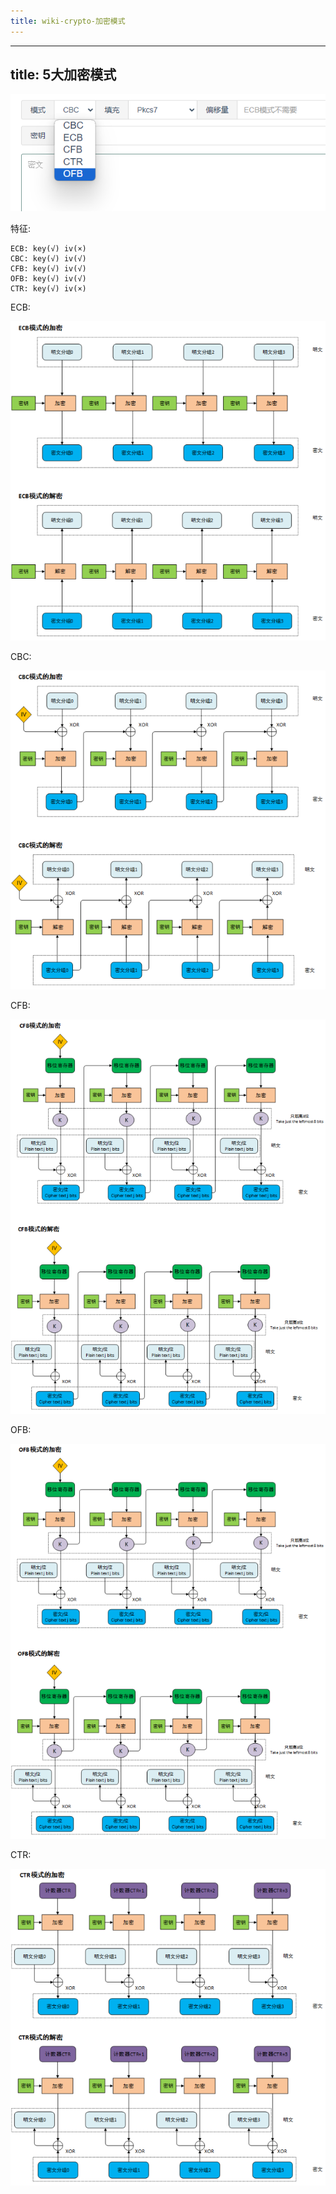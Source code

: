 ```yaml
---
title: wiki-crypto-加密模式
---
```

---
title: 5大加密模式
---





![image-20231124150719596](./img/image-20231124150719596.png)



特征:

```
ECB: key(√) iv(×)
CBC: key(√) iv(√)
CFB: key(√) iv(√)
OFB: key(√) iv(√)
CTR: key(√) iv(×)
```





ECB:

![image-20231124151043536](./img/image-20231124151043536.png)

CBC:

![image-20231124151100258](./img/image-20231124151100258.png)

CFB:

![image-20231124151132521](./img/image-20231124151132521.png)



OFB:

![image-20231124151146750](./img/image-20231124151146750.png)

CTR:

![image-20231124151157705](./img/image-20231124151157705.png)

